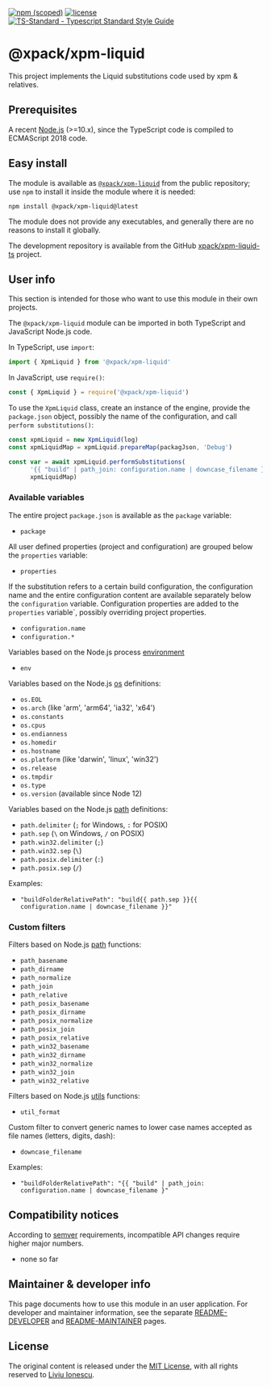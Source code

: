 [![npm (scoped)](https://img.shields.io/npm/v/@xpack/xpm-liquid.svg)](https://www.npmjs.com/package/@xpack/xpm-liquid)
[![license](https://img.shields.io/github/license/xpack/xpm-liquid-ts.svg)](https://github.com/xpack/xpm-liquid-ts/blob/xpack/LICENSE)
[![TS-Standard - Typescript Standard Style Guide](https://badgen.net/badge/code%20style/ts-standard/blue?icon=typescript)](https://github.com/standard/ts-standard)

# @xpack/xpm-liquid

This project implements the Liquid substitutions code used by xpm & relatives.

## Prerequisites

A recent [Node.js](https://nodejs.org) (>=10.x), since the TypeScript code
is compiled to ECMAScript 2018 code.

## Easy install

The module is available as
[`@xpack/xpm-liquid`](https://www.npmjs.com/package/@xpack/xpm-liquid)
from the public repository; use `npm` to install it inside the module where
it is needed:

```console
npm install @xpack/xpm-liquid@latest
```

The module does not provide any executables, and generally there are no
reasons to install it globally.

The development repository is available from the GitHub
[xpack/xpm-liquid-ts](https://github.com/xpack/xpm-liquid-ts)
project.

## User info

This section is intended for those who want to use this module in their
own projects.

The `@xpack/xpm-liquid` module can be imported in both TypeScript
and JavaScript Node.js code.

In TypeScript, use `import`:

```typescript
import { XpmLiquid } from '@xpack/xpm-liquid'
```

In JavaScript, use `require()`:

```javascript
const { XpmLiquid } = require('@xpack/xpm-liquid')
```

To use the `XpmLiquid` class, create an instance of the engine, provide the
`package.json` object, possibly the name of the configuration, and
call `perform substitutions()`:

```js
const xpmLiquid = new XpmLiquid(log)
const xpmLiquidMap = xpmLiquid.prepareMap(packagJson, 'Debug')

const var = await xpmLiquid.performSubstitutions(
      '{{ "build" | path_join: configuration.name | downcase_filename }}',
      xpmLiquidMap)
```

### Available variables

The entire project `package.json` is available as the `package` variable:

- `package`

All user defined properties (project and configuration) are grouped
below the `properties` variable:

- `properties`

If the substitution refers to a certain build configuration, the configuration
name and the entire configuration content are available separately below
the `configuration` variable. Configuration properties are added to the
`properties` variable`, possibly overriding project properties.

- `configuration.name`
- `configuration.*`

Variables based on the Node.js process
[environment](https://nodejs.org/dist/latest-v14.x/docs/api/process.html#process_process_env)

- `env`

Variables based on the Node.js
[os](https://nodejs.org/dist/latest-v14.x/docs/api/os.html) definitions:

- `os.EOL`
- `os.arch` (like 'arm', 'arm64', 'ia32', 'x64')
- `os.constants`
- `os.cpus`
- `os.endianness`
- `os.homedir`
- `os.hostname`
- `os.platform` (like 'darwin', 'linux', 'win32')
- `os.release`
- `os.tmpdir`
- `os.type`
- `os.version` (available since Node 12)

Variables based on the Node.js
[path](https://nodejs.org/dist/latest-v14.x/docs/api/path.html) definitions:

- `path.delimiter` (`;` for Windows, `:` for POSIX)
- `path.sep` (`\` on Windows, `/` on POSIX)
- `path.win32.delimiter` (`;`)
- `path.win32.sep` (`\`)
- `path.posix.delimiter` (`:`)
- `path.posix.sep` (`/`)

Examples:

- `"buildFolderRelativePath": "build{{ path.sep }}{{ configuration.name | downcase_filename }}"`

### Custom filters

Filters based on Node.js
[path](https://nodejs.org/dist/latest-v14.x/docs/api/path.html) functions:

- `path_basename`
- `path_dirname`
- `path_normalize`
- `path_join`
- `path_relative`
- `path_posix_basename`
- `path_posix_dirname`
- `path_posix_normalize`
- `path_posix_join`
- `path_posix_relative`
- `path_win32_basename`
- `path_win32_dirname`
- `path_win32_normalize`
- `path_win32_join`
- `path_win32_relative`

Filters based on Node.js
[utils](https://nodejs.org/dist/latest-v14.x/docs/api/util.html) functions:

- `util_format`

Custom filter to convert generic names to lower case names accepted
as file names (letters, digits, dash):

- `downcase_filename`

Examples:

- `"buildFolderRelativePath": "{{ "build" | path_join: configuration.name | downcase_filename }"`

## Compatibility notices

According to [semver](https://semver.org) requirements,
incompatible API changes require higher major numbers.

- none so far

## Maintainer & developer info

This page documents how to use this module in an user application.
For developer and maintainer information, see the separate
[README-DEVELOPER](https://github.com/xpack/xpm-liquid-ts/blob/master/README-DEVELOPER.md) and
[README-MAINTAINER](https://github.com/xpack/xpm-liquid-ts/blob/master/README-MAINTAINER.md)
pages.

## License

The original content is released under the
[MIT License](https://opensource.org/licenses/MIT), with all rights
reserved to [Liviu Ionescu](https://github.com/ilg-ul/).
